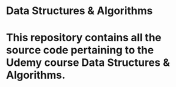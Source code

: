 # Data Structures & Algorithms
# This repository contains all the source code pertaining to the Udemy course Data Structures & Algorithms. 
